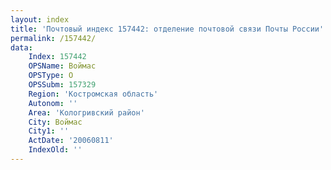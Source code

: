```yaml
---
layout: index
title: 'Почтовый индекс 157442: отделение почтовой связи Почты России'
permalink: /157442/
data:
    Index: 157442
    OPSName: Воймас
    OPSType: О
    OPSSubm: 157329
    Region: 'Костромская область'
    Autonom: ''
    Area: 'Кологривский район'
    City: Воймас
    City1: ''
    ActDate: '20060811'
    IndexOld: ''
---
```

